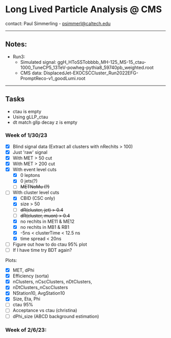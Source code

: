 # Long Lived Particle Analysis @ CMS

contact: Paul Simmerling - psimmerl@caltech.edu

---

## Notes:

- Run3:
  - Simulated signal: ggH_HToSSTobbbb_MH-125_MS-15_ctau-1000_TuneCP5_13TeV-powheg-pythia8_59740pb_weighted.root
  - CMS data: DisplacedJet-EXOCSCCluster_Run2022EFG-PromptReco-v1_goodLumi.root

---
## Tasks
- ctau is empty
- Using gLLP_ctau
- dt match gllp decay z is empty
### Week of 1/30/23
- [X] Blind signal data (Extract all clusters with nRechits > 100)
- [X] Just 'raw' signal
- [X] With MET > 50 cut
- [X] With MET > 200 cut
- [X] With event level cuts
  - [X] 0 leptons
  - [X] 0 jets(?)
  - [ ] ~~METNoMu (?)~~
- [ ] With cluster level cuts
  - [X] CBID (CSC only)
  - [X] size > 50
  - [ ] ~~dR(cluster, jet) > 0.4~~
  - [ ] ~~dR(cluster, muon) > 0.4~~
  - [X] no rechits in ME11 & ME12
  - [X] no rechits in MB1 & RB1
  - [X] -5ns < clusterTime < 12.5 ns
  - [X] time spread < 20ns
- [ ] Figure out how to do ctau 95% plot
- [ ] If I have time try BDT again?

Plots:
- [X] MET, dPhi
- [X] Efficiency (sorta)
- [X] nClusters, nCscClusters, nDtClusters, 
- [X] nDtClusters_nCscClusters
- [X] NStation10, AvgStation10
- [X] Size, Eta, Phi
- [ ] ctau 95%
- [ ] Acceptance vs ctau (christina)
- [ ] dPhi_size (ABCD background estimation)

### Week of 2/6/23:

<!-- ### Goals

Signal Study

- Reproduce cut-flow and efficiencies of the standard MET>200 analysis
- Remove MET>200 cut, then check which kinematic effects are changed:
  - Impact on LLP pT, and LLP energy (gen-level)
  - Change in Cluster efficiency
  - Change in ClusterSize shape
  - Change in deltaPhi (MET , cluster) distribution
  - What’s the MET distribution after requiring at least one cluster with clusterSize > 200 (or whatever passes the trigger)
  - What’s the fraction of events with CSC-CSC, DT-CSC, a single CSC cluster only
  - Plot distribution of cluster ID cut variables ( NStation, MaxStation ) -->
